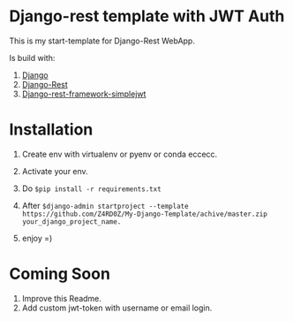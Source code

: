 # Django-rest template with JWT Auth

This is my start-template for Django-Rest WebApp.

Is build with:
1. [Django](https://www.djangoproject.com/)
2. [Django-Rest](https://www.django-rest-framework.org/)
3. [Django-rest-framework-simplejwt](https://github.com/davesque/django-rest-framework-simplejwt)

# Installation

1. Create env with virtualenv or pyenv or conda eccecc.

2. Activate your env.

3. Do `$pip install -r requirements.txt`

4. After `$django-admin startproject --template https://github.com/Z4RD0Z/My-Django-Template/achive/master.zip your_django_project_name.
`

5. enjoy =)

# Coming Soon

1. Improve this Readme.
2. Add custom jwt-token with username or email login.


